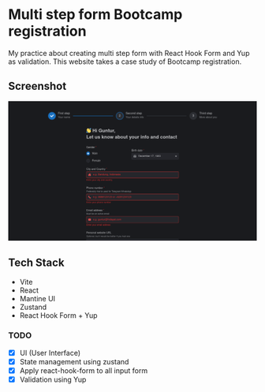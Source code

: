 # Multi step form Bootcamp registration

My practice about creating multi step form with React Hook Form and Yup as validation.
This website takes a case study of Bootcamp registration.

## Screenshot

![website screenshot](public/screenshot.png)

## Tech Stack

- Vite
- React
- Mantine UI
- Zustand
- React Hook Form + Yup

### TODO

- [x] UI (User Interface)
- [x] State management using zustand
- [x] Apply react-hook-form to all input form
- [x] Validation using Yup